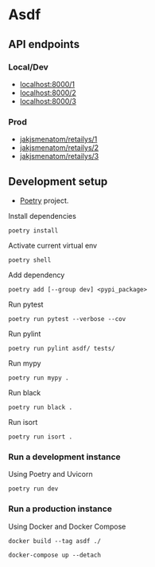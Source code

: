 # Asdf

## API endpoints

### Local/Dev

- [localhost:8000/1](http://localhost:8000/1/)
- [localhost:8000/2](http://localhost:8000/2/)
- [localhost:8000/3](http://localhost:8000/3/)

### Prod

- [jakjsmenatom/retailys/1](https://jakjsmenatom/retailys/1/)
- [jakjsmenatom/retailys/2](https://jakjsmenatom/retailys/2/)
- [jakjsmenatom/retailys/3](https://jakjsmenatom/retailys/3/)

## Development setup

- [Poetry](https://python-poetry.org/) project.

Install dependencies

```
poetry install
```

Activate current virtual env

```
poetry shell
```

Add dependency

```
poetry add [--group dev] <pypi_package>
```

Run pytest

```
poetry run pytest --verbose --cov
```

Run pylint

```
poetry run pylint asdf/ tests/
```

Run mypy

```
poetry run mypy .
```

Run black

```
poetry run black .
```

Run isort

```
poetry run isort .
```

### Run a development instance

Using Poetry and Uvicorn

```
poetry run dev
```

### Run a production instance

Using Docker and Docker Compose

```
docker build --tag asdf ./
```

```
docker-compose up --detach
```

